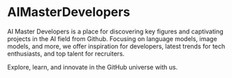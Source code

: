 # AIMasterDevelopers
AI Master Developers is a place for discovering key figures and captivating projects in the AI field from Github. Focusing on language models, image models, and more, we offer inspiration for developers, latest trends for tech enthusiasts, and top talent for recruiters. 

Explore, learn, and innovate in the GitHub universe with us.
